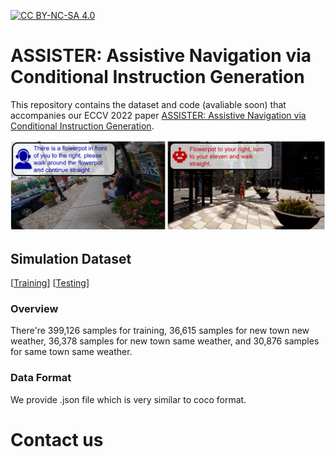 [![CC BY-NC-SA 4.0][cc-by-nc-sa-shield]][cc-by-nc-sa]  

[cc-by-nc-sa]: http://creativecommons.org/licenses/by-nc-sa/4.0/  
[cc-by-nc-sa-shield]: https://img.shields.io/badge/License-CC%20BY--NC--SA%204.0-lightgrey.svg  


# ASSISTER: Assistive Navigation via Conditional Instruction Generation
This repository contains the dataset and code (avaliable soon) that accompanies our ECCV 2022 paper [ASSISTER: Assistive Navigation via Conditional Instruction Generation](https://eshed1.github.io/papers/assister_eccv2022.pdf).  

<p>
    <img alt="Example 1" src="images/example.PNG" class="fit"/>
</p>  

## Simulation Dataset
[[Training](https://drive.google.com/drive/folders/1mME0GCE_WDm8yP13zk2-LcuXUETwh5Ii?usp=sharing)]
[[Testing](https://drive.google.com/drive/folders/1jHpYJfEYXAG4LjabB425REFjVyTbUu6R?usp=sharing)]    

### Overview
There're 399,126 samples for training, 36,615 samples for new town new weather, 36,378 samples for new town same weather, and 30,876 samples for same town same weather.

### Data Format
We provide .json file which is very similar to coco format.

# Contact us  

